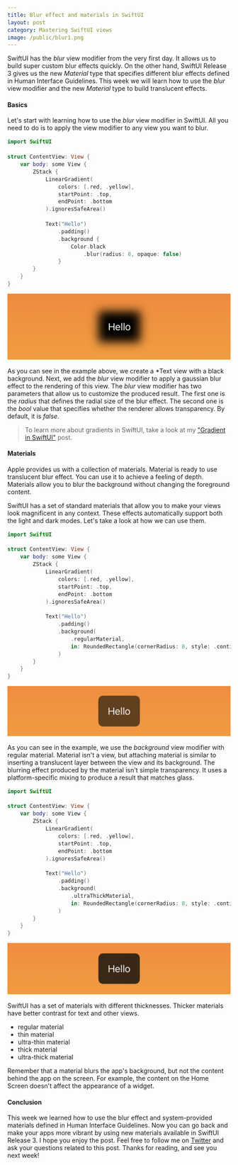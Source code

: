 ```yaml
---
title: Blur effect and materials in SwiftUI
layout: post
category: Mastering SwiftUI views
image: /public/blur1.png
---
```


SwiftUI has the *blur* view modifier from the very first day. It allows us to build super custom blur effects quickly. On the other hand, SwiftUI Release 3 gives us the new *Material* type that specifies different blur effects defined in Human Interface Guidelines. This week we will learn how to use the *blur* view modifier and the new *Material* type to build translucent effects.

#### Basics
Let's start with learning how to use the *blur* view modifier in SwiftUI. All you need to do is to apply the view modifier to any view you want to blur.

```swift
import SwiftUI

struct ContentView: View {
    var body: some View {
        ZStack {
            LinearGradient(
                colors: [.red, .yellow],
                startPoint: .top,
                endPoint: .bottom
            ).ignoresSafeArea()

            Text("Hello")
                .padding()
                .background {
                    Color.black
                        .blur(radius: 8, opaque: false)
                }
        }
    }
}
```

![blur](/public/blur.png)

As you can see in the example above, we create a *Text view with a black background. Next, we add the *blur* view modifier to apply a gaussian blur effect to the rendering of this view. The *blur* view modifier has two parameters that allow us to customize the produced result. The first one is the *radius* that defines the radial size of the blur effect. The second one is the *bool* value that specifies whether the renderer allows transparency. By default, it is *false*.

> To learn more about gradients in SwiftUI, take a look at my ["Gradient in SwiftUI"](/2019/11/13/gradient-in-swiftui/) post.

#### Materials
Apple provides us with a collection of materials. Material is ready to use translucent blur effect. You can use it to achieve a feeling of depth. Materials allow you to blur the background without changing the foreground content.

 SwiftUI has a set of standard materials that allow you to make your views look magnificent in any context. These effects automatically support both the light and dark modes. Let's take a look at how we can use them.

```swift
import SwiftUI

struct ContentView: View {
    var body: some View {
        ZStack {
            LinearGradient(
                colors: [.red, .yellow],
                startPoint: .top,
                endPoint: .bottom
            ).ignoresSafeArea()

            Text("Hello")
                .padding()
                .background(
                    .regularMaterial,
                    in: RoundedRectangle(cornerRadius: 8, style: .continuous)
                )
        }
    }
}
```

![regular-material](/public/blur1.png)

As you can see in the example, we use the *background* view modifier with regular material. Material isn't a view, but attaching material is similar to inserting a translucent layer between the view and its background. The blurring effect produced by the material isn't simple transparency. It uses a platform-specific mixing to produce a result that matches glass.

```swift
import SwiftUI

struct ContentView: View {
    var body: some View {
        ZStack {
            LinearGradient(
                colors: [.red, .yellow],
                startPoint: .top,
                endPoint: .bottom
            ).ignoresSafeArea()

            Text("Hello")
                .padding()
                .background(
                    .ultraThickMaterial,
                    in: RoundedRectangle(cornerRadius: 8, style: .continuous)
                )
        }
    }
}
```

![ultra-thick-material](/public/blur2.png)

SwiftUI has a set of materials with different thicknesses. Thicker materials have better contrast for text and other views.
* regular material
* thin material
* ultra-thin material
* thick material
* ultra-thick material

Remember that a material blurs the app's background, but not the content behind the app on the screen. For example, the content on the Home Screen doesn't affect the appearance of a widget.

#### Conclusion
This week we learned how to use the blur effect and system-provided materials defined in Human Interface Guidelines. Now you can go back and make your apps more vibrant by using new materials available in SwiftUI Release 3. I hope you enjoy the post. Feel free to follow me on [Twitter](https://twitter.com/mecid) and ask your questions related to this post. Thanks for reading, and see you next week!


